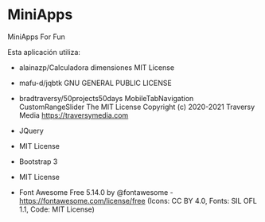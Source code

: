 # MiniApps
MiniApps For Fun


Esta aplicación utiliza:

- alainazp/Calculadora dimensiones 
MIT License

- mafu-d/jqbtk
GNU GENERAL PUBLIC LICENSE

- bradtraversy/50projects50days
MobileTabNavigation
CustomRangeSlider
The MIT License
Copyright (c) 2020-2021 Traversy Media https://traversymedia.com

- JQuery
- MIT License

- Bootstrap 3
- MIT License

- Font Awesome Free 5.14.0
by @fontawesome - https://fontawesome.com/license/free (Icons: CC BY 4.0, Fonts: SIL OFL 1.1, Code: MIT License)



